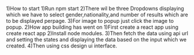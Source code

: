 1)How to start
   1)Run npm start
   2)There wil be three Dropdowns displaying which we have to select gender,nationality,and number
    of results which are to be displayed perpage.
   3)For image to popup just click the image to popup.
2)How app building has went on
   1)First create a react app using create  react app
   2)Install node modules.
   3)Then fetch the data using api url and setting the states and displaying the data based on the input 
   which we created.
   4)Then using css design ui interface.
